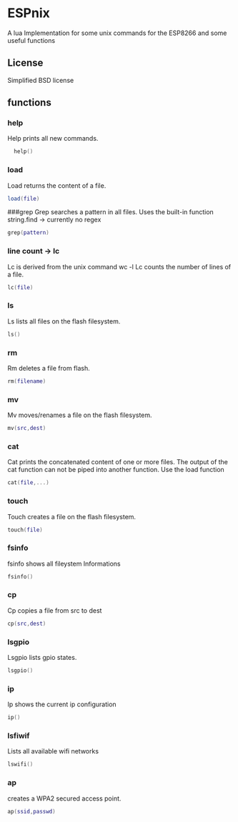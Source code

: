 # ESPnix
A lua Implementation for some unix commands for the ESP8266
and some useful functions

## License
Simplified BSD license

## functions

### help
Help prints all new commands.

```lua
  help()
```

### load
Load returns the content of a file.
```lua
load(file)
```

###grep
Grep searches a pattern in all files. Uses the built-in function string.find -> currently no regex
```lua
grep(pattern)
```

### line count -> lc
Lc is derived from the unix command wc -l
Lc counts the number of lines of a file.
```lua
lc(file)
```

### ls
Ls lists all files on the flash filesystem.
```lua
ls()
```

### rm
Rm deletes a file from flash.
```lua
rm(filename)
```

### mv
Mv moves/renames a file on the flash filesystem.
```lua
mv(src,dest)
```

### cat
Cat prints the concatenated content of one or more files.
The output of the cat function can not be piped into another function.
Use the load function
```lua
cat(file,...)
```
### touch
Touch creates a file on the flash filesystem.
```lua
touch(file)
```
### fsinfo
fsinfo shows all fileystem Informations
```lua
fsinfo()
```

### cp
Cp copies a file from src to dest
```lua
cp(src,dest)
```
### lsgpio
Lsgpio lists gpio states.
```lua
lsgpio()
```

### ip
Ip shows the current ip configuration
```lua
ip()
```

### lsfiwif
Lists all available wifi networks
```lua
lswifi()
```

### ap
creates a WPA2 secured access point.

```lua
ap(ssid,passwd) 
```

